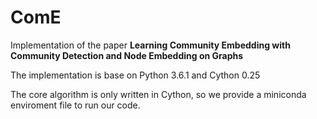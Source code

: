 # ComE
Implementation of the paper 
**Learning Community Embedding with Community Detection and Node Embedding on Graphs**

The implementation is base on Python 3.6.1 and Cython 0.25

The core algorithm is only written in Cython, so we provide a miniconda enviroment file to run our code. 


